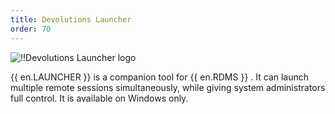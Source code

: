 ```yaml
---
title: Devolutions Launcher
order: 70
---
```

![!!Devolutions Launcher logo](https://webdevolutions.blob.core.windows.net/images/projects/launcher/logos/launcher-color-shadow.svg)

{{ en.LAUNCHER }} is a companion tool for {{ en.RDMS }} . It can launch multiple remote sessions simultaneously, while giving system administrators full control. It is available on Windows only. 